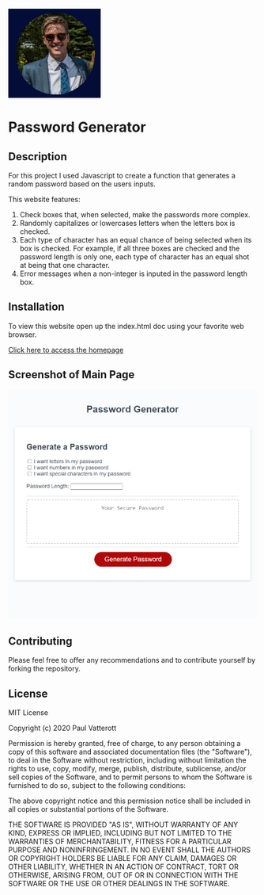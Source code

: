 ![Logo of the project](assets/images/MyPost.png)

# Password Generator  

## Description

For this project I used Javascript to create a function that generates a random password based on the users inputs. 

This website features:

1. Check boxes that, when selected, make the passwords more complex.
2. Randomly capitalizes or lowercases letters when the letters box is checked.
3. Each type of character has an equal chance of being selected when its box is checked. For example, if all three boxes are checked and the password length is only one, each type of character has an equal shot at being that one character.
4. Error messages when a non-integer is inputed in the password length box.

## Installation

To view this website open up the index.html doc using your favorite web browser.

[Click here to access the homepage](https://pfvatterott.github.io/PasswordGenerator/)

## Screenshot of Main Page

![screen shot](assets/images/screenshot.png)

## Contributing

Please feel free to offer any recommendations and to contribute yourself by forking the repository. 

## License

MIT License

Copyright (c) 2020 Paul Vatterott

Permission is hereby granted, free of charge, to any person obtaining a copy
of this software and associated documentation files (the "Software"), to deal
in the Software without restriction, including without limitation the rights
to use, copy, modify, merge, publish, distribute, sublicense, and/or sell
copies of the Software, and to permit persons to whom the Software is
furnished to do so, subject to the following conditions:

The above copyright notice and this permission notice shall be included in all
copies or substantial portions of the Software.

THE SOFTWARE IS PROVIDED "AS IS", WITHOUT WARRANTY OF ANY KIND, EXPRESS OR
IMPLIED, INCLUDING BUT NOT LIMITED TO THE WARRANTIES OF MERCHANTABILITY,
FITNESS FOR A PARTICULAR PURPOSE AND NONINFRINGEMENT. IN NO EVENT SHALL THE
AUTHORS OR COPYRIGHT HOLDERS BE LIABLE FOR ANY CLAIM, DAMAGES OR OTHER
LIABILITY, WHETHER IN AN ACTION OF CONTRACT, TORT OR OTHERWISE, ARISING FROM,
OUT OF OR IN CONNECTION WITH THE SOFTWARE OR THE USE OR OTHER DEALINGS IN THE
SOFTWARE.
